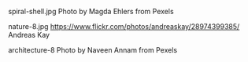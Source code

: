 spiral-shell.jpg Photo by Magda Ehlers from Pexels

nature-8.jpg https://www.flickr.com/photos/andreaskay/28974399385/ Andreas Kay

architecture-8 Photo by Naveen Annam from Pexels

